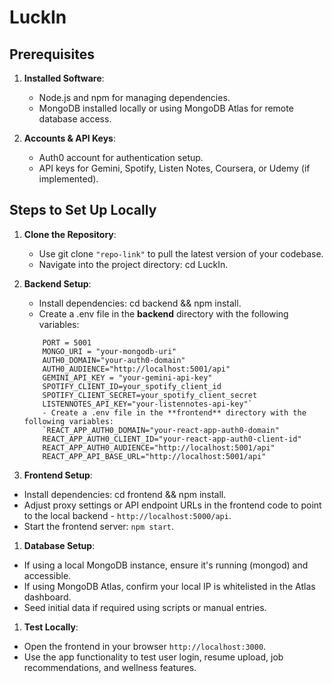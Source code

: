 # LuckIn

## Prerequisites
1. **Installed Software**:
   - Node.js and npm for managing dependencies.
   - MongoDB installed locally or using MongoDB Atlas for remote database access.

2. **Accounts & API Keys**:
    - Auth0 account for authentication setup.
    - API keys for Gemini, Spotify, Listen Notes, Coursera, or Udemy (if implemented).

## Steps to Set Up Locally
1. **Clone the Repository**:
    - Use git clone `"repo-link"` to pull the latest version of your codebase.
    - Navigate into the project directory: cd LuckIn.

2. **Backend Setup**:
   - Install dependencies: cd backend && npm install.
   - Create a .env file in the **backend** directory with the following variables:
    ```
        PORT = 5001
        MONGO_URI = "your-mongodb-uri"
        AUTH0_DOMAIN="your-auth0-domain"
        AUTH0_AUDIENCE="http://localhost:5001/api"
        GEMINI_API_KEY = "your-gemini-api-key"
        SPOTIFY_CLIENT_ID=your_spotify_client_id
        SPOTIFY_CLIENT_SECRET=your_spotify_client_secret
        LISTENNOTES_API_KEY="your-listennotes-api-key"`
        - Create a .env file in the **frontend** directory with the following variables:
        `REACT_APP_AUTH0_DOMAIN="your-react-app-auth0-domain"
        REACT_APP_AUTH0_CLIENT_ID="your-react-app-auth0-client-id"
        REACT_APP_AUTH0_AUDIENCE="http://localhost:5001/api"
        REACT_APP_API_BASE_URL="http://localhost:5001/api"
    ```

3. **Frontend Setup**:
- Install dependencies: cd frontend && npm install.
- Adjust proxy settings or API endpoint URLs in the frontend code to point to the local backend - `http://localhost:5000/api`.
- Start the frontend server: `npm start`.

1. **Database Setup**:
- If using a local MongoDB instance, ensure it's running (mongod) and accessible.
- If using MongoDB Atlas, confirm your local IP is whitelisted in the Atlas dashboard.
- Seed initial data if required using scripts or manual entries.

1. **Test Locally**:
- Open the frontend in your browser `http://localhost:3000`.
- Use the app functionality to test user login, resume upload, job recommendations, and wellness features.